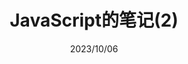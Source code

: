 ---
title: JavaScript的笔记(2)
date: 2023/10/06
categories:
-  JavaScript
tags:
  - 前端
  - javascript
---